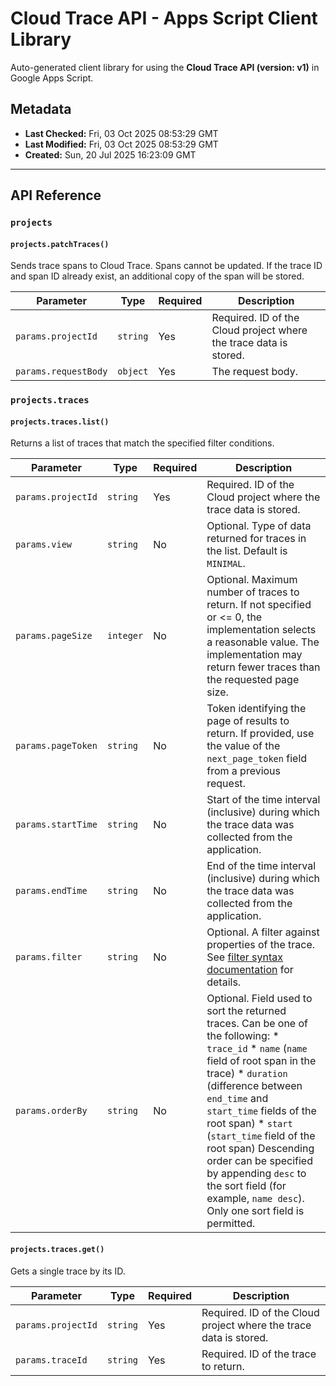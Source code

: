 # Cloud Trace API - Apps Script Client Library

Auto-generated client library for using the **Cloud Trace API (version: v1)** in Google Apps Script.

## Metadata

- **Last Checked:** Fri, 03 Oct 2025 08:53:29 GMT
- **Last Modified:** Fri, 03 Oct 2025 08:53:29 GMT
- **Created:** Sun, 20 Jul 2025 16:23:09 GMT



---

## API Reference

### `projects`

#### `projects.patchTraces()`

Sends trace spans to Cloud Trace. Spans cannot be updated. If the trace ID and span ID already exist, an additional copy of the span will be stored.

| Parameter | Type | Required | Description |
|---|---|---|---|
| `params.projectId` | `string` | Yes | Required. ID of the Cloud project where the trace data is stored. |
| `params.requestBody` | `object` | Yes | The request body. |

### `projects.traces`

#### `projects.traces.list()`

Returns a list of traces that match the specified filter conditions.

| Parameter | Type | Required | Description |
|---|---|---|---|
| `params.projectId` | `string` | Yes | Required. ID of the Cloud project where the trace data is stored. |
| `params.view` | `string` | No | Optional. Type of data returned for traces in the list. Default is `MINIMAL`. |
| `params.pageSize` | `integer` | No | Optional. Maximum number of traces to return. If not specified or <= 0, the implementation selects a reasonable value. The implementation may return fewer traces than the requested page size. |
| `params.pageToken` | `string` | No | Token identifying the page of results to return. If provided, use the value of the `next_page_token` field from a previous request. |
| `params.startTime` | `string` | No | Start of the time interval (inclusive) during which the trace data was collected from the application. |
| `params.endTime` | `string` | No | End of the time interval (inclusive) during which the trace data was collected from the application. |
| `params.filter` | `string` | No | Optional. A filter against properties of the trace. See [filter syntax documentation](https://cloud.google.com/trace/docs/trace-filters) for details. |
| `params.orderBy` | `string` | No | Optional. Field used to sort the returned traces. Can be one of the following: * `trace_id` * `name` (`name` field of root span in the trace) * `duration` (difference between `end_time` and `start_time` fields of the root span) * `start` (`start_time` field of the root span) Descending order can be specified by appending `desc` to the sort field (for example, `name desc`). Only one sort field is permitted. |

#### `projects.traces.get()`

Gets a single trace by its ID.

| Parameter | Type | Required | Description |
|---|---|---|---|
| `params.projectId` | `string` | Yes | Required. ID of the Cloud project where the trace data is stored. |
| `params.traceId` | `string` | Yes | Required. ID of the trace to return. |